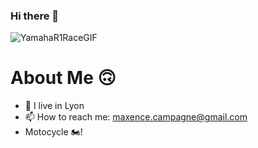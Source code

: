### Hi there 👋

![YamahaR1RaceGIF](https://github.com/user-attachments/assets/d64cf08a-0734-4c19-bd02-e761d3a98c98)


# About Me 🙃
- 📍 I live in Lyon
- 📫 How to reach me: maxence.campagne@gmail.com
- Motocycle 🏍️!

<!--
**Macsensse/Macsensse** is a ✨ _special_ ✨ repository because its `README.md` (this file) appears on your GitHub profile.

Here are some ideas to get you started:

- 🔭 I’m currently working on ...
- 🌱 I’m currently learning ...
- 👯 I’m looking to collaborate on ...
- 🤔 I’m looking for help with ...
- 💬 Ask me about ...
- 📫 How to reach me: ...
- 😄 Pronouns: ...
- ⚡ Fun fact: ...
-->
